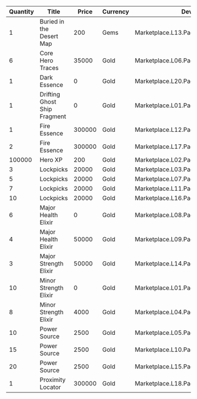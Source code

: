 | Quantity | Title | Price | Currency |  Dev Name |
| -------- | ----- | ----- | -------- |  -------- |
| 1 | Buried in the Desert Map | 200 | Gems | Marketplace.L13.Page02.MapsMisc.23 |
| 6 | Core Hero Traces | 35000 | Gold | Marketplace.L06.Page02.Token.10 |
| 1 | Dark Essence | 0 | Gold | Marketplace.L20.Page02.Free.104 |
| 1 | Drifting Ghost Ship Fragment | 0 | Gold | Marketplace.L01.Page2.VIP5.FreeBonus.44 |
| 1 | Fire Essence | 300000 | Gold | Marketplace.L12.Page02.Reagent.12 |
| 2 | Fire Essence | 300000 | Gold | Marketplace.L17.Page02.Shard.17 |
| 100000 | Hero XP | 200 | Gold | Marketplace.L02.Page02.XP.02 |
| 3 | Lockpicks | 20000 | Gold | Marketplace.L03.Page02.MapFragments.02 |
| 5 | Lockpicks | 20000 | Gold | Marketplace.L07.Page02.MapFragments.06 |
| 7 | Lockpicks | 20000 | Gold | Marketplace.L11.Page02.TreasureMap.02 |
| 10 | Lockpicks | 20000 | Gold | Marketplace.L16.Page02.TreasureMap.05 |
| 6 | Major Health Elixir | 0 | Gold | Marketplace.L08.Page02.Free.27 |
| 4 | Major Health Elixir | 50000 | Gold | Marketplace.L09.Page02.MajorElixir.05 |
| 3 | Major Strength Elixir | 50000 | Gold | Marketplace.L14.Page02.ElixirAll.09 |
| 10 | Minor Strength Elixir | 0 | Gold | Marketplace.L01.Page02.Free.08 |
| 8 | Minor Strength Elixir | 4000 | Gold | Marketplace.L04.Page02.MinorElixir.08 |
| 10 | Power Source | 2500 | Gold | Marketplace.L05.Page02.PowerSource.02 |
| 15 | Power Source | 2500 | Gold | Marketplace.L10.Page02.PowerSource.05 |
| 20 | Power Source | 2500 | Gold | Marketplace.L15.Page02.PowerSource.08 |
| 1 | Proximity Locator | 300000 | Gold | Marketplace.L18.Page02.Hero.05 |
